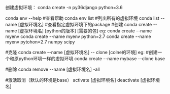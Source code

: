 创建虚拟环境： conda create -n py36django python=3.6

conda env --help    #查看帮助
conda env list  #列出所有的虚拟环境
conda list --name [虚拟环境名]   #查看指定虚拟环境下的package
#创建
conda create --name [虚拟环境名] [python的版本] [需要的包]
eg:
conda create --name myenv
conda create --name myenv python=2.7
conda create --name myenv pytohon=2.7 numpy scipy


#克隆
conda create --name [虚拟环境名] -- clone [colne的环境]
eg:
#创建一个和原python环境一样的虚拟环境
conda create --name mybase --clone base

#删除
conda remove --name [虚拟环境名] -all


#激活取消（默认的环境是base）
activate [虚拟环境名]
deactivate [虚拟环境名]

